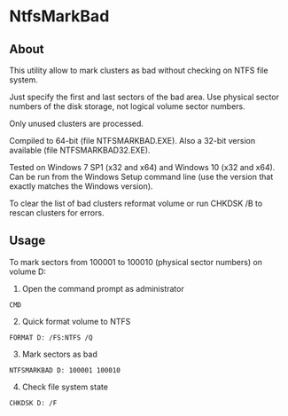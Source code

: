 # NtfsMarkBad

## About

This utility allow to mark clusters as bad without checking on NTFS file system.

Just specify the first and last sectors of the bad area. Use physical sector numbers of the disk storage, not logical volume sector numbers. 

Only unused clusters are processed. 

Compiled to 64-bit (file NTFSMARKBAD.EXE). Also a 32-bit version available (file NTFSMARKBAD32.EXE). 

Tested on Windows 7 SP1 (x32 and x64) and Windows 10 (x32 and x64). 
Can be run from the Windows Setup command line (use the version that exactly matches the Windows version). 

To clear the list of bad clusters reformat volume or run CHKDSK /B to rescan clusters for errors.

## Usage

To mark sectors from 100001 to 100010 (physical sector numbers) on volume D:

1) Open the command prompt as administrator

```
CMD
```

2) Quick format volume to NTFS

```
FORMAT D: /FS:NTFS /Q
```

3) Mark sectors as bad

```
NTFSMARKBAD D: 100001 100010
```

4) Check file system state

```
CHKDSK D: /F
```
